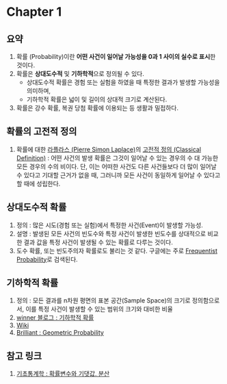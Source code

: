 # Chapter 1

## 요약
1. 확률 (Probability)이란 **어떤 사건이 일어날 가능성을 0과 1 사이의 실수로 표시**한 것이다.
2. 확률은 **상대도수적** 및 **기하학적**으로 정의될 수 있다.
	- 상대도수적 확률은 경험 또는 실험을 하였을 때 특정한 결과가 발생할 가능성을 의미하며,
	- 기하학적 확률은 넓이 및 길이의 상대적 크기로 계산된다.
3. 확률은 강수 확률, 복권 당첨 확률에 이용되는 등 생활과 밀접하다.

## 확률의 고전적 정의
1. 확률에 대한 [라플라스 (Pierre Simon Laplace)](https://en.wikipedia.org/wiki/Pierre-Simon_Laplace)의 [고전적 정의 (Classical Definition)](https://m.blog.naver.com/PostView.naver?isHttpsRedirect=true&blogId=cms_edu&logNo=221171417988) : 어떤 사건의 발생 확률은 그것이 일어날 수 있는 경우의 수 대 가능한 모든 경우의 수의 비이다. 단, 이는 어떠한 사건도 다른 사건들보다 더 많이 일어날 수 있다고 기대할 근거가 없을 때, 그러니까 모든 사건이 동일하게 일어날 수 있다고 할 때에 성립한다.

## 상대도수적 확률
1. 정의 : 많은 시도(경험 또는 실험)에서 특정한 사건(Event)이 발생할 가능성.
2. 설명 : 발생된 모든 사건의 빈도수와 특정 사건이 발생한 빈도수를 상대적으로 비교한 결과 값을 특정 사건이 발생될 수 있는 확률로 다루는 것이다.
3. 도수 확률, 또는 빈도주의자 확률로도 불리는 것 같다. 구글에는 주로 [Frequentist Probability](https://en.wikipedia.org/wiki/Frequentist_probability)로 검색된다.

## 기하학적 확률
1. 정의 : 모든 결과를 n차원 평면의 표본 공간(Sample Space)의 크기로 정의함으로서, 이를 특정 사건이 발생할 수 있는 범위의 크기와 대비한 비율
2. [winner 블로그 : 기하학적 확률](https://j1w2k3.tistory.com/755)
3. [Wiki](https://en.wikipedia.org/wiki/Geometric_probability)
4. [Brilliant : Geometric Probability](https://brilliant.org/wiki/1-dimensional-geometric-probability/)

## 참고 링크
1. [기초통계학 : 확률변수와 기댓값, 분산](https://datalabbit.tistory.com/13)